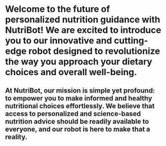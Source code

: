 # Welcome to the future of personalized nutrition guidance with NutriBot! We are excited to introduce you to our innovative and cutting-edge robot designed to revolutionize the way you approach your dietary choices and overall well-being.
## At NutriBot, our mission is simple yet profound: to empower you to make informed and healthy nutritional choices effortlessly. We believe that access to personalized and science-based nutrition advice should be readily available to everyone, and our robot is here to make that a reality.
